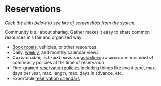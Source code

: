 # Reservations

_Click the links below to see lots of screenshots from the system._

Community is all about sharing. Gather makes it easy to share common resources in a fair and organized way:

* [Book rooms](assets/screenshots/reservations-index.png), vehicles, or other resources
* Daily, [weekly](assets/screenshots/reservation-calendar.png), and monthly calendar views
* Customizable, rich-text resource [guidelines](assets/screenshots/create-reservation.png) so users are reminded of community policies at the time of reservation
* Fine-grained [reservation policies](assets/screenshots/create-reservation-with-error.png) including things like event type, max. days per year, max. length, max. days in advance, etc.
* Exportable [reservation calendars](assets/screenshots/calendar-export.png)
